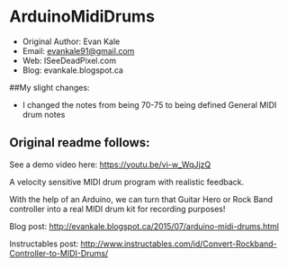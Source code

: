 # ArduinoMidiDrums
- Original Author: Evan Kale
- Email: evankale91@gmail.com
- Web: ISeeDeadPixel.com
- Blog: evankale.blogspot.ca

##My slight changes:

- I changed the notes from being 70-75 to being defined General MIDI drum notes


## Original readme follows:

See a demo video here:
https://youtu.be/vi-w_WqJjzQ

A velocity sensitive MIDI drum program with realistic feedback.

With the help of an Arduino, we can turn that Guitar Hero or Rock Band controller into a real MIDI drum kit for recording purposes!

Blog post:
http://evankale.blogspot.ca/2015/07/arduino-midi-drums.html

Instructables post:
http://www.instructables.com/id/Convert-Rockband-Controller-to-MIDI-Drums/
